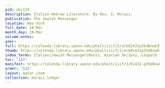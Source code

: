 ```yaml
---
pid: obj123
description: Italian Hebrew Literature. By Rev. S. Morais.
publication: The Jewish Messenger
location: New York
full_date: 19-Mar
month_day: 19-Mar
volume-notes:
year:
full: https://colenda.library.upenn.edu/phalt/iiif/2/ark81431p35d8nw83%2FSHA256E-s7763618--83c7f92c94a6653bf97bc93eb7ab21bc1bed268821fcb826d12a5b01242f7ab3.jpeg/full/3500,/0/default.jpg
thumb: https://colenda.library.upenn.edu/phalt/iiif/2/ark81431p35d8nw83%2FSHA256E-s7763618--83c7f92c94a6653bf97bc93eb7ab21bc1bed268821fcb826d12a5b01242f7ab3.jpeg/full/!200,200/0/default.jpg
index_terms: Italian|Jewish Messenger|Rossi, Azariah de|Zunz, Leopold
toc: '137'
manifest: https://colenda.library.upenn.edu/phalt/iiif/2/81431-p35d8nw83/manifest
order: '122'
layout: qatar_item
collection: morais_ledger
---
```

